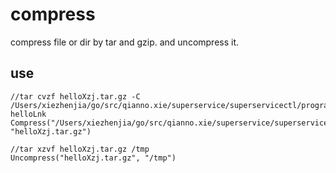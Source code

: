 # compress
compress file or dir by tar and gzip. and uncompress it. 
## use
```golang
//tar cvzf helloXzj.tar.gz -C /Users/xiezhenjia/go/src/qianno.xie/superservice/superservicectl/programs/ helloLnk
Compress("/Users/xiezhenjia/go/src/qianno.xie/superservice/superservicectl/programs/helloLnk", "helloXzj.tar.gz")

//tar xzvf helloXzj.tar.gz /tmp
Uncompress("helloXzj.tar.gz", "/tmp")
```

